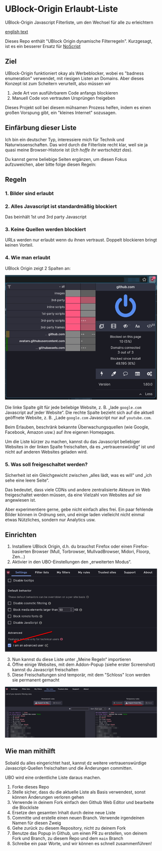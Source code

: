 # UBlock-Origin Erlaubt-Liste
UBlock-Origin Javascript Filterliste, um den Wechsel für alle zu erleichtern

[english text](https://github.com/boredsquirrel/ublock-allowlist/blob/main/README.md)

Dieses Repo enthält "UBlock Origin dynamische Filterregeln". Kurzgesagt, ist es ein besserer Ersatz für [NoScript](https://noscript.net)

## Ziel
UBlock-Origin funktioniert okay als Werbeblocker, wobei es "badness enumeration" verwendet, mit riesigen Listen an Domains. Aber dieses Konzept ist zum Scheitern verurteilt, also müssen wir

1. Jede Art von ausführbarem Code anfangs blockieren
2. Manuell Code von vertrauten Ursprüngen freigeben

Dieses Projekt soll bei diesem mühsamen Prozess helfen, indem es einen großen Vorspung gibt, ein "kleines Internet" sozusagen.

## Einfärbung dieser Liste
Ich bin ein deutscher Typ, interessiere mich für Technik und Naturwissenschaften. Das wird durch die Filterliste recht klar, weil sie ja quasi meine Browser-Historie ist (*Ich hoffe ihr wertschätzt das*).

Du kannst gerne beliebige Seiten ergänzen, um diesen Fokus aufzuweichen, aber bitte folge diesen Regeln:

## Regeln

### 1. Bilder sind erlaubt

### 2. Alles Javascript ist standardmäßig blockiert
Das beinhält 1st und 3rd party Javascript

### 3. Keine Quellen werden blockiert
URLs werden nur erlaubt wenn du ihnen vertraust. Doppelt blockieren bringt keinen Vorteil.

### 4. Wie man erlaubt
UBlock Origin zeigt 2 Spalten an:

![screenshot](https://github.com/boredsquirrel/ublock-allowlist/blob/main/images/ubo-popups.jpg?raw=true)

Die linke Spalte gilt für jede beliebige Website, z. B. „lade `google.com` Javascript auf jeder Website“. Die rechte Spalte bezieht sich auf die aktuell geöffnete Website, z. B. „Lade `google.com` Javascript nur auf `youtube.com`.

Beim Erlauben, beschränk bekannte Überwachungsquellen (wie Google, Facebook, Amazon usw.) auf ihre eigenen Homepages.

Um die Liste kürzer zu machen, kannst du das Javascript beliebiger Websites in der linken Spalte freischalten, da es „vertrauenswürdig“ ist und nicht auf anderen Websites geladen wird.

### 5. Was soll freigeschaltet werden?
Sicherheit ist ein Gleichgewicht zwischen „alles lädt, was es will“ und „ich sehe eine leere Seite“.

Das bedeutet, dass viele CDNs und andere zentralisierte Akteure im Web freigeschaltet werden müssen, da eine Vielzahl von Websites auf sie angewiesen ist.

Aber experimentiere gerne, gebe nicht einfach alles frei. Ein paar fehlende Bilder können in Ordnung sein, und einige laden vielleicht nicht einmal etwas Nützliches, sondern nur Analytics usw.

## Einrichten
1. Installiere UBlock Origin, d.h. du brauchst Firefox oder einen Firefox-basierten Browser (Mull, Torbrowser, MullvadBrowser, Midori, Floorp, Zen...)
2. Aktivier in den UBO-Einstellungen den „erweiterten Modus“.

![Bildschirmfoto](https://github.com/boredsquirrel/ublock-allowlist/blob/main/images/ubo-advanced-enable.jpg?raw=true)

3. Nun kannst du diese Liste unter „Meine Regeln“ importieren
4. Öffne einige Websites, mit dem Addon-Popup (siehe erster Screenshot) kannst du Javascript freischalten
5. Diese Freischaltungen sind temporär, mit dem "Schloss" Icon werden sie permanent gemacht

![screenshot](https://github.com/boredsquirrel/ublock-allowlist/blob/main/images/ubo-settings.jpg?raw=true)

## Wie man mithilft
Sobald du alles eingerichtet hast, kannst dz weitere vertrauenswürdige Javascript-Quellen freischalten und die Änderungen committen.

UBO wird eine ordentliche Liste daraus machen.

1. Forke dieses Repo
2. Stelle sicher, dass du die aktuelle Liste als Basis verwendest, sonst können Änderungen verloren gehen
3. Verwende in deinem Fork einfach den Github Web Editor und bearbeite die Blockliste
4. Ersetze den gesamten Inhalt durch deine neue Liste
5. Committe und erstelle einen neuen Branch. Verwende irgendeinen Namen für diesen Zweig
6. Gehe zurück zu diesem Repository, nicht zu deinem Fork
7. Benutze das Popup in Github, um einen PR zu erstellen, von deinem Fork und Branch, zu diesem Repo und dem `main` Branch
8. Schreibe ein paar Worte, und wir können es schnell zusammenführen!
